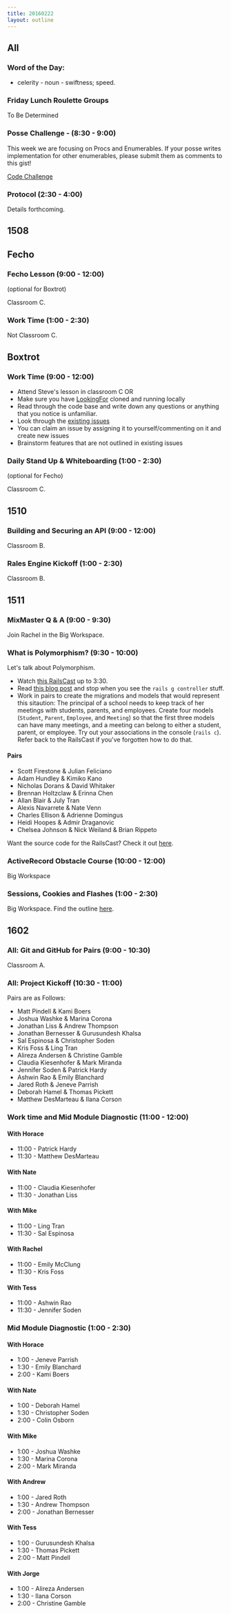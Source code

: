 ```yaml
---
title: 20160222
layout: outline
---
```


## All

### Word of the Day:

* celerity - noun - swiftness; speed.

### Friday Lunch Roulette Groups

To Be Determined

### Posse Challenge - (8:30 - 9:00)

This week we are focusing on Procs and Enumerables. If your posse writes implementation for other enumerables, please submit them as comments to this gist!

[Code Challenge](https://gist.github.com/applegrain/744468d56507d000e9d4)

### Protocol (2:30 - 4:00)

Details forthcoming.


## 1508

## Fecho

### Fecho Lesson (9:00 - 12:00)

(optional for Boxtrot)

Classroom C.

### Work Time (1:00 - 2:30)

Not Classroom C.

## Boxtrot

### Work Time (9:00 - 12:00)

- Attend Steve's lesson in classroom C OR
- Make sure you have [LookingFor](https://github.com/LookingForMe/lookingfor) cloned and running locally
- Read through the code base and write down any questions or anything that you notice is unfamiliar.
- Look through the [existing issues](https://github.com/LookingForMe/lookingfor/issues)
- You can claim an issue by assigning it to yourself/commenting on it and create new issues
- Brainstorm features that are not outlined in existing issues

### Daily Stand Up & Whiteboarding (1:00 - 2:30)

(optional for Fecho)

Classroom C.

## 1510

### Building and Securing an API (9:00 - 12:00)

Classroom B.

### Rales Engine Kickoff (1:00 - 2:30)

Classroom B.


## 1511

### MixMaster Q & A (9:00 - 9:30)

Join Rachel in the Big Workspace.

### What is Polymorphism? (9:30 - 10:00)

Let's talk about Polymorphism.

* Watch [this RailsCast](https://www.youtube.com/watch?v=WOFAcbxdWjY) up to 3:30.
* Read [this blog post](https://richonrails.com/articles/polymorphic-associations-in-rails) and stop when you see the `rails g controller` stuff.
* Work in pairs to create the migrations and models that would represent this sitaution: The principal of a school needs to keep track of her meetings with students, parents, and employees. Create four models (`Student`, `Parent`, `Employee`, and `Meeting`) so that the first three models can have many meetings, and a meeting can belong to either a student, parent, or employee. Try out your associations in the console (`rails c`). Refer back to the RailsCast if you've forgotten how to do that.

#### Pairs

* Scott Firestone & Julian Feliciano
* Adam Hundley & Kimiko Kano
* Nicholas Dorans & David Whitaker
* Brennan Holtzclaw & Erinna Chen
* Allan Blair & July Tran
* Alexis Navarrete & Nate Venn
* Charles Ellison & Adrienne Domingus
* Heidi Hoopes & Admir Draganovic
* Chelsea Johnson & Nick Weiland & Brian Rippeto

Want the source code for the RailsCast? Check it out [here](https://github.com/railscasts/154-polymorphic-association-revised).

### ActiveRecord Obstacle Course (10:00 - 12:00)

Big Workspace

### Sessions, Cookies and Flashes (1:00 - 2:30)

Big Workspace. Find the outline [here](https://github.com/turingschool/lesson_plans/blob/master/ruby_02-web_applications_with_ruby/cookies_sessions_flashes.markdown).


## 1602

### All: Git and GitHub for Pairs (9:00 - 10:30)

Classroom A.

### All: Project Kickoff (10:30 - 11:00)

Pairs are as Follows:

* Matt Pindell & Kami Boers
* Joshua Washke & Marina Corona
* Jonathan Liss &  Andrew Thompson
* Jonathan Bernesser & Gurusundesh Khalsa
* Sal Espinosa & Christopher Soden
* Kris Foss & Ling Tran
* Alireza Andersen & Christine Gamble
* Claudia Kiesenhofer & Mark Miranda
* Jennifer Soden & Patrick Hardy
* Ashwin Rao & Emily Blanchard
* Jared Roth & Jeneve Parrish
* Deborah Hamel & Thomas Pickett
* Matthew DesMarteau & Ilana Corson


### Work time and Mid Module Diagnostic (11:00 - 12:00)

#### With Horace
* 11:00 - Patrick Hardy
* 11:30 - Matthew DesMarteau

#### With Nate
* 11:00 - Claudia Kiesenhofer
* 11:30 - Jonathan Liss

#### With Mike
* 11:00 - Ling Tran
* 11:30 - Sal Espinosa

#### With Rachel
* 11:00 - Emily McClung
* 11:30 - Kris Foss

#### With Tess
* 11:00 - Ashwin Rao
* 11:30 - Jennifer Soden


### Mid Module Diagnostic (1:00 - 2:30)

#### With Horace
* 1:00 - Jeneve Parrish
* 1:30 - Emily Blanchard
* 2:00 - Kami Boers

#### With Nate
* 1:00 - Deborah Hamel
* 1:30 - Christopher Soden
* 2:00 - Colin Osborn

#### With Mike
* 1:00 - Joshua Washke
* 1:30 - Marina Corona
* 2:00 - Mark Miranda

#### With Andrew
* 1:00 - Jared Roth
* 1:30 - Andrew Thompson
* 2:00 - Jonathan Bernesser

#### With Tess
* 1:00 - Gurusundesh Khalsa
* 1:30 - Thomas Pickett
* 2:00 - Matt Pindell

#### With Jorge
* 1:00 - Alireza Andersen
* 1:30 - Ilana Corson
* 2:00 - Christine Gamble
